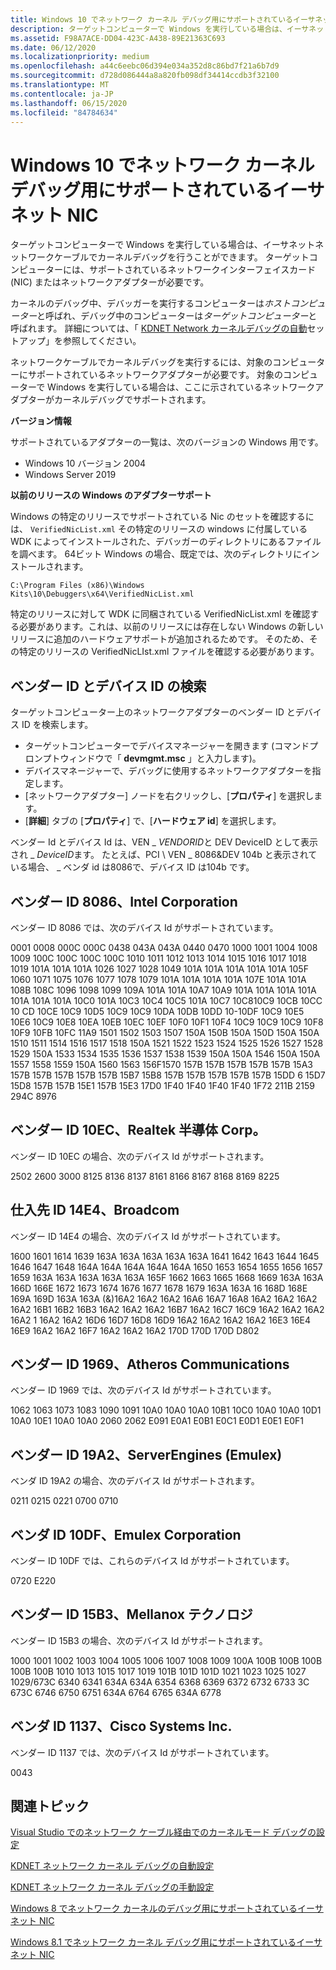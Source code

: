 ```yaml
---
title: Windows 10 でネットワーク カーネル デバッグ用にサポートされているイーサネット NIC
description: ターゲットコンピューターで Windows を実行している場合は、イーサネットネットワークケーブルでカーネルデバッグを行うことができます。 ターゲットコンピューターには、サポートされているネットワークインターフェイスカード (NIC) またはネットワークアダプターが必要です。
ms.assetid: F98A7ACE-DD04-423C-A438-89E21363C693
ms.date: 06/12/2020
ms.localizationpriority: medium
ms.openlocfilehash: a44c6eebc06d394e034a352d8c86bd7f21a6b7d9
ms.sourcegitcommit: d728d086444a8a820fb098df34414ccdb3f32100
ms.translationtype: MT
ms.contentlocale: ja-JP
ms.lasthandoff: 06/15/2020
ms.locfileid: "84784634"
---
```

# <a name="supported-ethernet-nics-for-network-kernel-debugging-in-windows-10"></a>Windows 10 でネットワーク カーネル デバッグ用にサポートされているイーサネット NIC

ターゲットコンピューターで Windows を実行している場合は、イーサネットネットワークケーブルでカーネルデバッグを行うことができます。 ターゲットコンピューターには、サポートされているネットワークインターフェイスカード (NIC) またはネットワークアダプターが必要です。

カーネルのデバッグ中、デバッガーを実行するコンピューターは*ホストコンピューター*と呼ばれ、デバッグ中のコンピューターは*ターゲットコンピューター*と呼ばれます。 詳細については、「 [KDNET Network カーネルデバッグの自動](setting-up-a-network-debugging-connection-automatically.md)セットアップ」を参照してください。

ネットワークケーブルでカーネルデバッグを実行するには、対象のコンピューターにサポートされているネットワークアダプターが必要です。 対象のコンピューターで Windows を実行している場合は、ここに示されているネットワークアダプターがカーネルデバッグでサポートされます。

**バージョン情報**

サポートされているアダプターの一覧は、次のバージョンの Windows 用です。

- Windows 10 バージョン 2004
- Windows Server 2019

**以前のリリースの Windows のアダプターサポート**  

Windows の特定のリリースでサポートされている Nic のセットを確認するには、 `VerifiedNicList.xml` その特定のリリースの windows に付属している WDK によってインストールされた、デバッガーのディレクトリにあるファイルを調べます。 64ビット Windows の場合、既定では、次のディレクトリにインストールされます。

`C:\Program Files (x86)\Windows Kits\10\Debuggers\x64\VerifiedNicList.xml`

特定のリリースに対して WDK に同梱されている VerifiedNicList.xml を確認する必要があります。これは、以前のリリースには存在しない Windows の新しいリリースに追加のハードウェアサポートが追加されるためです。  そのため、その特定のリリースの VerifiedNicLIst.xml ファイルを確認する必要があります。

## <a name="finding-the-vendor-id-and-device-id"></a>ベンダー ID とデバイス ID の検索

ターゲットコンピューター上のネットワークアダプターのベンダー ID とデバイス ID を検索します。

- ターゲットコンピューターでデバイスマネージャーを開きます (コマンドプロンプトウィンドウで「 **devmgmt.msc** 」と入力します)。
- デバイスマネージャーで、デバッグに使用するネットワークアダプターを指定します。
- [ネットワークアダプター] ノードを右クリックし、[**プロパティ**] を選択します。
- [**詳細**] タブの [**プロパティ**] で、[**ハードウェア id**] を選択します。

ベンダー Id とデバイス Id は、VEN \_ *VENDORID*と DEV DeviceID として表示され \_ *DeviceID*ます。 たとえば、PCI \\ VEN \_ 8086&DEV 104b と表示されている場合、 \_ ベンダ id は8086で、デバイス ID は104b です。

## <a name="vendor-id-8086-intel-corporation"></a>ベンダー ID 8086、Intel Corporation

ベンダー ID 8086 では、次のデバイス Id がサポートされています。

0001 0008 000C 000C 0438 043A 043A 0440 0470 1000 1001 1004 1008 1009 100C 100C 100C 100C 1010 1011 1012 1013 1014 1015 1016 1017 1018 1019 101A 101A 101A 1026 1027 1028 1049 101A 101A 101A 101A 101A 105F 1060 1071 1075 1076 1077 1078 1079 101A 101A 101A 101A 107E 101A 101A 108B 108C 1096 1098 1099 109A 101A 101A 10A7 10A9 101A 101A 101A 101A 101A 101A 101A 10C0 101A 10C3 10C4 10C5 101A 10C7 10C810C9 10CB 10CC 10 CD 10CE 10C9 10D5 10C9 10C9 10DA 10DB 10DD 10-10DF 10C9 10E5 10E6 10C9 10E8 10EA 10EB 10EC 10EF 10F0 10F1 10F4 10C9 10C9 10C9 10F8 10F9 10FB 10FC 11A9 1501 1502 1503 1507 150A 150B 150A 150D 150A 150A 1510 1511 1514 1516 1517 1518 150A 1521 1522 1523 1524 1525 1526 1527 1528 1529 150A 1533 1534 1535 1536 1537 1538 1539 150A 150A 1546 150A 150A 1557 1558 1559 150A 1560 1563 156F1570 157B 157B 157B 157B 157B 15A3 157B 157B 157B 157B 157B 15B7 15B8 157B 157B 157B 157B 157B 15DD 6 15D7 15D8 157B 157B 15E1 157B 15E3 17D0 1F40 1F40 1F40 1F40 1F72 211B 2159 294C 8976

## <a name="vendor-id-10ec-realtek-semiconductor-corp"></a>ベンダー ID 10EC、Realtek 半導体 Corp。

ベンダー ID 10EC の場合、次のデバイス Id がサポートされます。

2502 2600 3000 8125 8136 8137 8161 8166 8167 8168 8169 8225

## <a name="vendor-id-14e4-broadcom"></a>仕入先 ID 14E4、Broadcom

ベンダー ID 14E4 の場合、次のデバイス Id がサポートされています。

1600 1601 1614 1639 163A 163A 163A 163A 163A 1641 1642 1643 1644 1645 1646 1647 1648 164A 164A 164A 164A 164A 1650 1653 1654 1655 1656 1657 1659 163A 163A 163A 163A 163A 165F 1662 1663 1665 1668 1669 163A 163A 166D 166E 1672 1673 1674 1676 1677 1678 1679 163A 163A 16 168D 168E 169A 169D 163A 163A (&)16A2 16A2 16A2 16A6 16A7 16A8 16A2 16A2 16A2 16A2 16B1 16B2 16B3 16A2 16A2 16A2 16B7 16A2 16C7 16C9 16A2 16A2 16A2 16A2 1 16A2 16A2 16D6 16D7 16D8 16D9 16A2 16A2 16A2 16A2 16E3 16E4 16E9 16A2 16A2 16F7 16A2 16A2 16A2 170D 170D 170D D802

## <a name="vendor-id-1969-atheros-communications"></a>ベンダー ID 1969、Atheros Communications

ベンダー ID 1969 では、次のデバイス Id がサポートされています。

1062 1063 1073 1083 1090 1091 10A0 10A0 10A0 10B1 10C0 10A0 10A0 10D1 10A0 10E1 10A0 10A0 2060 2062 E091 E0A1 E0B1 E0C1 E0D1 E0E1 E0F1

## <a name="vendor-id-19a2-serverengines-emulex"></a>ベンダー ID 19A2、ServerEngines (Emulex)

ベンダ ID 19A2 の場合、次のデバイス Id がサポートされます。

0211 0215 0221 0700 0710

## <a name="vendor-id-10df-emulex-corporation"></a>ベンダ ID 10DF、Emulex Corporation

ベンダー ID 10DF では、これらのデバイス Id がサポートされています。

0720 E220

## <a name="vendor-id-15b3-mellanox-technology"></a>ベンダー ID 15B3、Mellanox テクノロジ

ベンダー ID 15B3 の場合、次のデバイス Id がサポートされます。

1000 1001 1002 1003 1004 1005 1006 1007 1008 1009 100A 100B 100B 100B 100B 100B 1010 1013 1015 1017 1019 101B 101D 101D 1021 1023 1025 1027 1029/673C 6340 6341 634A 634A 6354 6368 6369 6372 6732 6733 3C 673C 6746 6750 6751 634A 6764 6765 634A 6778

## <a name="vendor-id-1137-cisco-systems-inc"></a>ベンダ ID 1137、Cisco Systems Inc.

ベンダー ID 1137 では、次のデバイス Id がサポートされています。

0043

## <a name="related-topics"></a>関連トピック

[Visual Studio でのネットワーク ケーブル経由でのカーネルモード デバッグの設定](setting-up-a-network-debugging-connection-in-visual-studio.md)

[KDNET ネットワーク カーネル デバッグの自動設定](setting-up-a-network-debugging-connection-automatically.md)

[KDNET ネットワーク カーネル デバッグの手動設定](setting-up-a-network-debugging-connection.md)

[Windows 8 でネットワーク カーネルのデバッグ用にサポートされているイーサネット NIC](supported-ethernet-nics-for-network-kernel-debugging-in-windows-8.md)

[Windows 8.1 でネットワーク カーネル デバッグ用にサポートされているイーサネット NIC](supported-ethernet-nics-for-network-kernel-debugging-in-windows-8-1.md)

 

 






